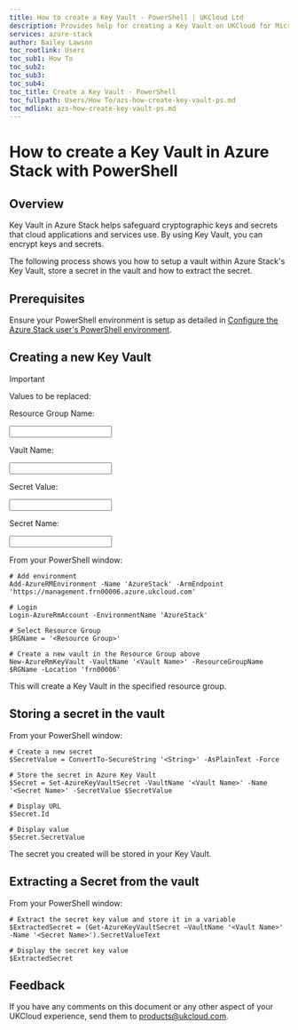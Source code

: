 ```yaml
---
title: How to create a Key Vault - PowerShell | UKCloud Ltd
description: Provides help for creating a Key Vault on UKCloud for Microsoft Azure
services: azure-stack
author: Bailey Lawson
toc_rootlink: Users
toc_sub1: How To
toc_sub2:
toc_sub3:
toc_sub4:
toc_title: Create a Key Vault - PowerShell
toc_fullpath: Users/How To/azs-how-create-key-vault-ps.md
toc_mdlink: azs-how-create-key-vault-ps.md
---
```


# How to create a Key Vault in Azure Stack with PowerShell

## Overview

Key Vault in Azure Stack helps safeguard cryptographic keys and secrets that cloud applications and services use. By using Key Vault, you can encrypt keys and secrets.

The following process shows you how to setup a vault within Azure Stack's Key Vault, store a secret in the vault and how to extract the secret.

## Prerequisites

Ensure your PowerShell environment is setup as detailed in [Configure the Azure Stack user's PowerShell environment](azs-how-configure-powershell-users.md).

## Creating a new Key Vault

> [!IMPORTANT]
> Values to be replaced:
>
> Resource Group Name: <form oninput="result.value=name.value" id="resourcegroup" style="display: inline;" >
> <input  type="text" id="name" name="name" style="display: inline;"/></form>
>
> Vault Name: <form oninput="result.value=name.value;result2.value=name.value;result3.value=name.value" id="vaultname" style="display: inline;">
> <input  type="text" id="name" name="name" style="display: inline;" /></form>
>
> Secret Value: <form oninput="result.value=name.value" id="SecretValue" style="display: inline;">
> <input  type="text" id="name" name="name" style="display: inline;" /></form>
>
> Secret Name: <form oninput="result.value=name.value;result2.value=name.value" id="secretname" style="display: inline;">
> <input  type="text" id="name" name="name" style="display: inline;"/></form>

From your PowerShell window:

<pre><code class="language-PowerShell"># Add environment
Add-AzureRMEnvironment -Name 'AzureStack' -ArmEndpoint 'https://management.frn00006.azure.ukcloud.com'

# Login
Login-AzureRmAccount -EnvironmentName 'AzureStack'

# Select Resource Group
$RGName = '<output form="resourcegroup" name="result" style="display: inline;">&lt;Resource Group&gt;</output>'

# Create a new vault in the Resource Group above
New-AzureRmKeyVault -VaultName '<output form="vaultname" name="result" style="display: inline;">&lt;Vault Name&gt;</output>' -ResourceGroupName $RGName -Location 'frn00006'
</code></pre>

This will create a Key Vault in the specified resource group.

## Storing a secret in the vault

From your PowerShell window:

<pre><code class="language-PowerShell"># Create a new secret
$SecretValue = ConvertTo-SecureString '<output form="SecretValue" name="result" style="display: inline;">&lt;String&gt;</output>' -AsPlainText -Force

# Store the secret in Azure Key Vault
$Secret = Set-AzureKeyVaultSecret -VaultName '<output form="vaultname" name="result2" style="display: inline;">&lt;Vault Name&gt;</output>' -Name '<output form="secretname" name="result" style="display: inline;">&lt;Secret Name&gt;</output>' -SecretValue $SecretValue

# Display URL
$Secret.Id

# Display value
$Secret.SecretValue
</code></pre>

The secret you created will be stored in your Key Vault.

## Extracting a Secret from the vault

From your PowerShell window:

<pre><code class="language-PowerShell"># Extract the secret key value and store it in a variable
$ExtractedSecret = (Get-AzureKeyVaultSecret –VaultName '<output form="vaultname" name="result3" style="display: inline;">&lt;Vault Name&gt;</output>' -Name '<output form="secretname" name="result2" style="display: inline;">&lt;Secret Name&gt;</output>').SecretValueText

# Display the secret key value
$ExtractedSecret
</code></pre>

## Feedback

If you have any comments on this document or any other aspect of your UKCloud experience, send them to <products@ukcloud.com>.
